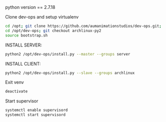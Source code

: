 python version == 2.7.18

Clone dev-ops and setup virtualenv
```bash
cd /opt; git clone https://github.com/aumanimationstudios/dev-ops.git;
cd /opt/dev-ops; git checkout archlinux-py2
source bootstrap.sh
```

INSTALL SERVER:
```bash
python2 /opt/dev-ops/install.py --master --groups server
```
INSTALL CLIENT:
```bash
python2 /opt/dev-ops/install.py --slave --groups archlinux
```

Exit venv
```bash
deactivate
```

Start supervisor
```bash
systemctl enable supervisord
systemctl start supervisord
```
